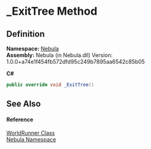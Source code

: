 # _ExitTree Method




## Definition
**Namespace:** <a href="N_Nebula">Nebula</a>  
**Assembly:** Nebula (in Nebula.dll) Version: 1.0.0+a74e1f454fb572dfd95c249b7895aa6542c85b05

**C#**
``` C#
public override void _ExitTree()
```



## See Also


#### Reference
<a href="T_Nebula_WorldRunner">WorldRunner Class</a>  
<a href="N_Nebula">Nebula Namespace</a>  

